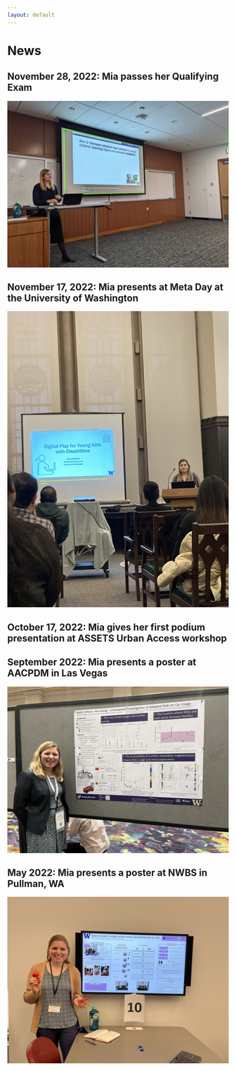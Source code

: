 ```yaml
---
layout: default
---
```


# News

## November 28, 2022: Mia passes her Qualifying Exam
<img class="inline-picture" src="photos/Mia-Qualifying-Exam.JPG" alt = "Mia presenting her qualifying exam.">

## November 17, 2022: Mia presents at Meta Day at the University of Washington
<img class="inline-picture" src="photos/Meta-Day-2022.JPEG" alt = "Mia presenting a presentation on early digital play at Meta Day.">

## October 17, 2022: Mia gives her first podium presentation at ASSETS Urban Access workshop

## September 2022: Mia presents a poster at AACPDM in Las Vegas
<img class="inline-picture" src="photos/AACPDM-Presentation-Sep-2022.jpeg" alt = "Mia presenting a poster on environmental accessibility at AACPDM.">

## May 2022: Mia presents a poster at NWBS in Pullman, WA
<img class="inline-picture" src="photos/NWBS-Presentation-May-2022.jpeg" alt = "Mia presenting a steering modifications poster on a tv monitor at NWBS while holding 2 3D printed steering modifications.">
